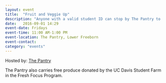 ```yaml
---
layout: event
title:  "Fruit and Veggie Up"
description: "Anyone with a valid student ID can stop by The Pantry to pick up free fruits and vegetables."
date:   2016-09-01 14:29
event-date: Fridays
event-time: 11:00 AM-1:00 PM
event-location: The Pantry, Lower Freeborn
event-contact:
category: "events"
---
```

Hosted by: [The Pantry](http://thepantry.ucdavis.edu/index.html)

The Pantry also carries free produce donated by the UC Davis Student Farm in the Fresh Focus Program.